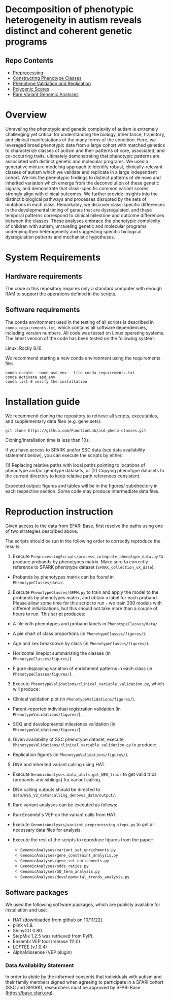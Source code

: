 # Decomposition of phenotypic heterogeneity in autism reveals distinct and coherent genetic programs

## Repo Contents

- [Preprocessing](https://github.com/FunctionLab/asd-pheno-classes/tree/main/PreprocessingScripts)
- [Constructing Phenotype Classes](https://github.com/FunctionLab/asd-pheno-classes/tree/main/PhenotypeClasses)
- [Phenotype Validation and Replication](https://github.com/FunctionLab/asd-pheno-classes/tree/main/PhenotypeValidations)
- [Polygenic Scores](https://github.com/FunctionLab/asd-pheno-classes/tree/main/PolygenicScores)
- [Rare Variant Genomic Analyses](https://github.com/FunctionLab/asd-pheno-classes/tree/main/GenomicAnalyses)


# Overview

Unraveling the phenotypic and genetic complexity of autism is extremely challenging yet critical for understanding the biology, inheritance, trajectory, and clinical manifestations of the many forms of the condition. Here, we leveraged broad phenotypic data from a large cohort with matched genetics to characterize classes of autism and their patterns of core, associated, and co-occurring traits, ultimately demonstrating that phenotypic patterns are associated with distinct genetic and molecular programs. We used a generative mixture modeling approach to identify robust, clinically-relevant classes of autism which we validate and replicate in a large independent cohort. We link the phenotypic findings to distinct patterns of de novo and inherited variation which emerge from the deconvolution of these genetic signals, and demonstrate that class-specific common variant scores strongly align with clinical outcomes. We further provide insights into the distinct biological pathways and processes disrupted by the sets of mutations in each class. Remarkably, we discover class-specific differences in the developmental timing of genes that are dysregulated, and these temporal patterns correspond to clinical milestone and outcome differences between the classes. These analyses embrace the phenotypic complexity of children with autism, unraveling genetic and molecular programs underlying their heterogeneity and suggesting specific biological dysregulation patterns and mechanistic hypotheses.

# **System Requirements** 

## Hardware requirements

The code in this repository requires only a standard computer with enough RAM to support the operations defined in the scripts.

## Software requirements

The conda environment used in the testing of all scripts is described in `conda_requirements.txt`, which contains all software dependencies, including version numbers. All code was tested on Linux operating systems. The latest version of the code has been tested on the following system: 

Linux: Rocky 8.10

We recommend starting a new conda environment using the requirements file:

```
conda create --name asd_env --file conda_requirements.txt
conda activate asd_env
conda list # verify the installation
```

# Installation guide

We recommend cloning the repository to retrieve all scripts, executables, and supplementary data files (e.g. gene sets):

```
git clone https://github.com/FunctionLab/asd-pheno-classes.git
```

Cloning/installation time is less than 10s.

If you have access to SPARK and/or SSC data (see data availability statement below), you can execute the scripts by either:

(1) Replacing relative paths with local paths pointing to locations of phenotype and/or genotype datasets, or
(2) Copying phenotype datasets to the current directory to keep relative path references consistent.

Expected output: figures and tables will be in the figures/ subdirectory in each respective section. Some code may produce intermediate data files.

# Reproduction instruction

Given access to the data from SFARI Base, first resolve the paths using one of two strategies described above.

The scripts should be run in the following order to correctly reproduce the results:

  1) Execute `PreprocessingScripts/process_integrate_phenotype_data.py` to produce probands by phenotypes matrix. Make sure to correctly reference to SPARK phenotype dataset (`SPARK_collection_vX_date`).

  - Probands by phenotypes matrix can be found in `PhenotypeClasses/data/`.

  2) Execute `PhenotypeClasses/GFMM.py` to train and apply the model to the probands by phenotypes matrix, and obtain a label for each proband. Please allow some time for this script to run - we train 200 models with different initializations, but this should not take more than a couple of hours to run. This script produces:
  
  - A file with phenotypes and proband labels in `PhenotypeClasses/data/`.
  
  - A pie chart of class proportions (in `PhenotypeClasses/figures/`).
  
  - Age and sex breakdown by class (in `PhenotypeClasses/figures/`).
  
  - Horizontal lineplot summarizing the classes (in `PhenotypeClasses/figures/`).
  
  - Figure displaying variation of enrichment patterns in each class (in `PhenotypeClasses/figures/`).

  3) Execute `PhenotypeValidations/clinical_variable_validation.py`, which will produce:

  - Clinical validation plot (in `PhenotypeValidations/figures/`).
  
  - Parent-reported individual registration validation (in `PhenotypeValidations/figures/`).
  
  - SCQ and developmental milestones validation (in `PhenotypeValidations/figures/`).

  4) Given availability of SSC phenotype dataset, execute `PhenotypeValidations/clinical_variable_validation.py` to produce:

  - Replication figures (in `PhenotypeValidations/figures/`).

  5) DNV and inherited variant calling using HAT.

  - Execute `GenomicAnalyses.data_utils.get_WES_trios` to get valid trios (probands and siblings) for variant calling.
  
  - DNV calling outputs should be directed to `data/WES_V2_data/calling_denovos_data/output/`.

  6) Rare variant analyses can be executed as follows:

  - Run Ensembl's VEP on the variant calls from HAT.
  
  - Execute `GenomicAnalyses/variant_preprocessing_steps.py` to get all necessary data files for analysis.
  
  - Execute the rest of the scripts to reproduce figures from the paper:
    - `GenomicAnalyses/variant_set_enrichments.py`
    - `GenomicAnalyses/gene_constraint_analysis.py`
    - `GenomicAnalyses/gene_set_enrichments.py`
    - `GenomicAnalyses/odds_ratios.py`
    - `GenomicAnalyses/GO_term_analysis.py`
    - `GenomicAnalyses/developmental_trends_analysis.py`

## Software packages

We used the following software packages, which are publicly available for installation and use:

- HAT (downloaded from github on 10/11/22).
- plink v1.9.
- ShinyGO 0.80.
- StepMix 1.2.5 was retrieved from PyPI.
- Ensembl VEP tool (release 111.0)
- LOFTEE (v.1.0.4)
- AlphaMissense (VEP plugin)

### **Data Availability Statement**

In order to abide by the informed consents that individuals with autism and their family members signed when agreeing to participate in a SFARI cohort (SSC and SPARK), researchers must be approved by SFARI Base (https://base.sfari.org).
